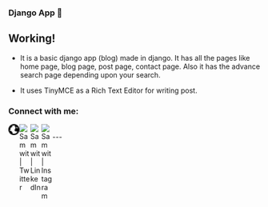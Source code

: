 ### Django App 👋

## Working!
- It is a basic django app (blog) made in django. It has all the pages like home page, blog page, post page, contact page. Also it has the advance search page depending upon your search.

- It uses TinyMCE as a Rich Text Editor for writing post. 


### Connect with me:

[<img align="left" alt="samwitadhikary.github.io/my-profile" width="22px" src="https://raw.githubusercontent.com/iconic/open-iconic/master/svg/globe.svg" />][website]
[<img align="left" alt="Samwit | Twitter" width="22px" src="https://cdn.jsdelivr.net/npm/simple-icons@v3/icons/twitter.svg" />][twitter]
[<img align="left" alt="Samwit | LinkedIn" width="22px" src="https://cdn.jsdelivr.net/npm/simple-icons@v3/icons/linkedin.svg" />][linkedin]
[<img align="left" alt="Samwit | Instagram" width="22px" src="https://cdn.jsdelivr.net/npm/simple-icons@v3/icons/instagram.svg" />][instagram]

<br />
---

[website]: https://samwitadhikary.github.io/my-profile
[twitter]: https://twitter.com/SamwitAdhikary
[instagram]: https://www.instagram.com/samwit_adhikary
[linkedin]: https://www.linkedin.com/in/samwit-adhikary-2487161a3/
[Click Here]: https://www.elfsight.com/?ref=a148a818-1714-41a2-91b7-ec913e5e36d4&utm_source=referral&utm_medium=clients&utm_content=a148a818-1714-41a2-91b7-ec913e5e36d4
